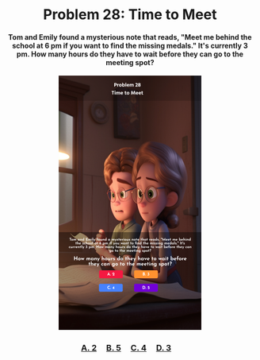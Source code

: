 <h1 align="center">
Problem 28: Time to Meet
</h1>

<h4 align="center">
Tom and Emily found a mysterious note that reads, "Meet me behind the school at 6 pm if you want to find the missing medals." It's currently 3 pm. How many hours do they have to wait before they can go to the meeting spot?
</h4>

<p align="center">
<img src="problem_28.png" height="512"/>
</p>

<h3 align="center"><span><a href="https://raw.githubusercontent.com/rain1024/math/main/assets/lose0.png">A. 2</a></span>&nbsp;&nbsp;&nbsp;&nbsp;
<span><a href="https://raw.githubusercontent.com/rain1024/math/main/assets/lose0.png">B. 5</a></span>&nbsp;&nbsp;&nbsp;&nbsp;
<span><a href="https://raw.githubusercontent.com/rain1024/math/main/assets/lose0.png">C. 4</a></span>&nbsp;&nbsp;&nbsp;&nbsp;
<span><a href="https://raw.githubusercontent.com/rain1024/math/main/assets/win0.png">D. 3</a></span>&nbsp;&nbsp;&nbsp;&nbsp;
</h3>